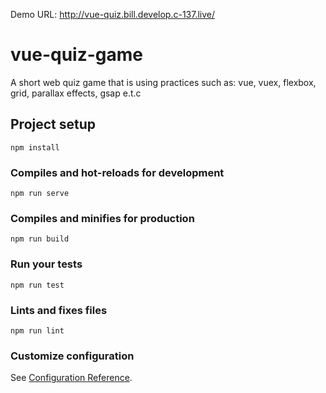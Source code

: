 Demo URL: http://vue-quiz.bill.develop.c-137.live/

# vue-quiz-game

A short web quiz game that is using practices such as: vue, vuex, flexbox, grid, parallax effects, gsap e.t.c

## Project setup

```
npm install
```

### Compiles and hot-reloads for development

```
npm run serve
```

### Compiles and minifies for production

```
npm run build
```

### Run your tests

```
npm run test
```

### Lints and fixes files

```
npm run lint
```

### Customize configuration

See [Configuration Reference](https://cli.vuejs.org/config/).
